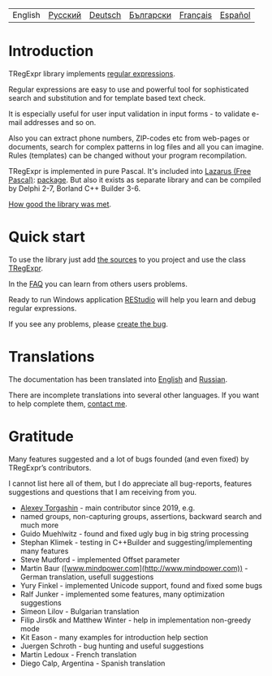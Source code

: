 <table>
  <tr>
    <td>English</td>
    <td><a href="https://regex.sorokin.engineer/ru/">Русский</a></td>
    <td><a href="https://regex.sorokin.engineer/de/">Deutsch</a></td>
    <td><a href="https://regex.sorokin.engineer/bg/">Български</a></td>
    <td><a href="https://regex.sorokin.engineer/fr/">Français</a></td>
    <td><a href="https://regex.sorokin.engineer/es/">Español</a></td>
  </tr>
</table>

# Introduction

TRegExpr library implements [regular
expressions](regular_expressions.md).

Regular expressions are easy to use and powerful tool for sophisticated
search and substitution and for template based text check.

It is especially useful for user input validation in input forms - to
validate e-mail addresses and so on.

Also you can extract phone numbers, ZIP-codes etc from web-pages or
documents, search for complex patterns in log files and all you can
imagine. Rules (templates) can be changed without your program
recompilation.

TRegExpr is implemented in pure Pascal. It's included into [Lazarus
(Free Pascal)](http://wiki.freepascal.org/Regexpr): 
[package](https://github.com/fpc/FPCSource/tree/main/packages/regexpr). 
But also it
exists as separate library and can be compiled by Delphi 2-7, Borland
C++ Builder 3-6.

[How good the library was met](https://sorokin.engineer/posts/en/regexpstudio_site_is_lunched.html).

# Quick start

To use the library just add [the sources](https://github.com/andgineer/TRegExpr/blob/master/src/regexpr.pas)
to you project and use the class [TRegExpr](tregexpr.md).

In the [FAQ](faq.md) you can learn from others users problems.

Ready to run Windows application
[REStudio](https://github.com/andgineer/TRegExpr/releases/download/0.952b/restudio.zip)
will help you learn and debug regular expressions.

If you see any problems, please [create the bug](https://github.com/andgineer/TRegExpr/issues).

# Translations

The documentation has been translated into
[English](https://regex.sorokin.engineer/) and
[Russian](https://regexpr.sorokin.engineer/ru/).

There are incomplete translations into several other languages. 
If you want to help complete them,
[contact me](https://github.com/andgineer).

# Gratitude

Many features suggested and a lot of bugs founded (and even fixed) by
TRegExpr’s contributors.

I cannot list here all of them, but I do appreciate all bug-reports,
features suggestions and questions that I am receiving from you.

- [Alexey Torgashin](https://github.com/Alexey-T) - main contributor since 2019, e.g. 
- named groups, non-capturing groups, assertions, backward search and much more
- Guido Muehlwitz - found and fixed ugly bug in big string processing
- Stephan Klimek - testing in C++Builder and suggesting/implementing
  many features
- Steve Mudford - implemented Offset parameter
- Martin Baur ([www.mindpower.com](http://www.mindpower.com)) -German
  translation, usefull suggestions
- Yury Finkel - implemented Unicode support, found and fixed some bugs
- Ralf Junker - implemented some features, many optimization suggestions
- Simeon Lilov - Bulgarian translation
- Filip Jirsбk and Matthew Winter - help in implementation non-greedy
  mode
- Kit Eason - many examples for introduction help section
- Juergen Schroth - bug hunting and useful suggestions
- Martin Ledoux - French translation
- Diego Calp, Argentina - Spanish translation

